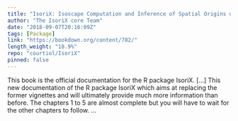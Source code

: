 ```yaml
---
title: "IsoriX: Isoscape Computation and Inference of Spatial Origins using R"
author: "The IsoriX core Team"
date: "2018-09-07T20:16:09Z"
tags: [Package]
link: "https://bookdown.org/content/782/"
length_weight: "18.9%"
repo: "courtiol/IsoriX"
pinned: false
---
```


This book is the official documentation for the R package IsoriX. [...] This new documentation of the R package IsoriX which aims at replacing the former vignettes and will ultimately provide much more information than before. The chapters 1 to 5 are almost complete but you will have to wait for the other chapters to follow.  ...
